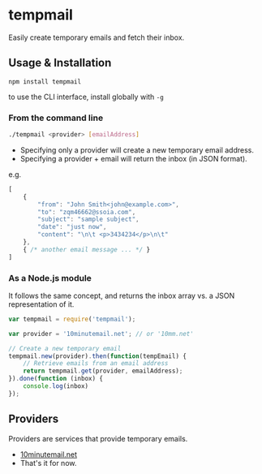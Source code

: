 # tempmail

Easily create temporary emails and fetch their inbox.

## Usage & Installation

```
npm install tempmail
```

to use the CLI interface, install globally with `-g`


### From the command line

```bash
./tempmail <provider> [emailAddress]
```

- Specifying only a provider will create a new temporary email address.
- Specifying a provider + email will return the inbox (in JSON format).

e.g.

```javascript
[
    {
        "from": "John Smith<john@example.com>",
        "to": "zqm46662@ssoia.com",
        "subject": "sample subject",
        "date": "just now",
        "content": "\n\t <p>3434234</p>\n\t"
    },
	{ /* another email message ... */ }
]
```

### As a Node.js module

It follows the same concept, and returns the inbox array vs. a JSON representation of it.

```javascript
var tempmail = require('tempmail');

var provider = '10minutemail.net'; // or '10mm.net'

// Create a new temporary email
tempmail.new(provider).then(function(tempEmail) {
	// Retrieve emails from an email address
	return tempmail.get(provider, emailAddress);
}).done(function (inbox) {
	console.log(inbox)
});
```

## Providers

Providers are services that provide temporary emails.

 - [10minutemail.net](http://10minutemail.net/)
 - That's it for now.
